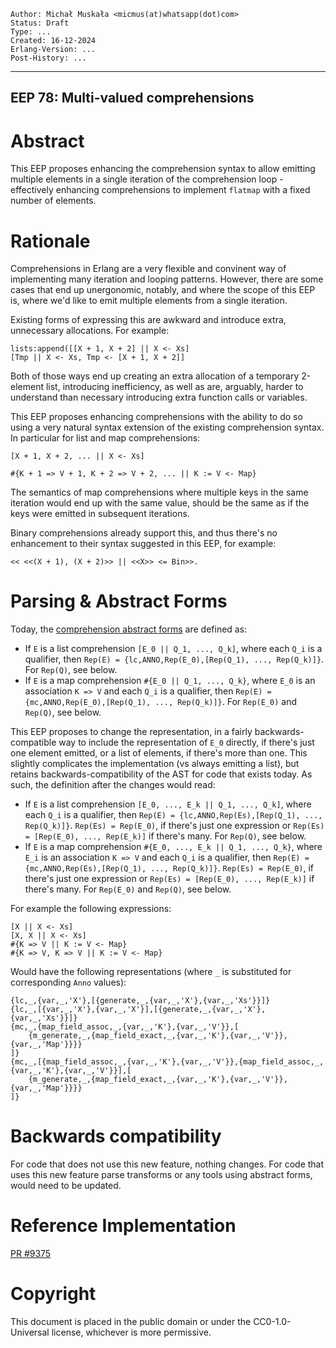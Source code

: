     Author: Michał Muskała <micmus(at)whatsapp(dot)com>
    Status: Draft
    Type: ...
    Created: 16-12-2024
    Erlang-Version: ...
    Post-History: ...
****
EEP 78: Multi-valued comprehensions
----

Abstract
========

This EEP proposes enhancing the comprehension syntax to allow emitting multiple
elements in a single iteration of the comprehension loop - effectively enhancing
comprehensions to implement `flatmap` with a fixed number of elements.

Rationale
=========

Comprehensions in Erlang are a very flexible and convinent way of implementing many
iteration and looping patterns. However, there are some cases that end up unergonomic,
notably, and where the scope of this EEP is, where we'd like to emit multiple elements
from a single iteration.

Existing forms of expressing this are awkward and introduce extra, unnecessary allocations.
For example:

    lists:append([[X + 1, X + 2] || X <- Xs]
    [Tmp || X <- Xs, Tmp <- [X + 1, X + 2]]

Both of those ways end up creating an extra allocation of a temporary 2-element list, introducing
inefficiency, as well as are, arguably, harder to understand than necessary introducing extra function
calls or variables.

This EEP proposes enhancing comprehensions with the ability to do so using a very natural
syntax extension of the existing comprehension syntax. In particular for list and map
comprehensions:

    [X + 1, X + 2, ... || X <- Xs]

    #{K + 1 => V + 1, K + 2 => V + 2, ... || K := V <- Map}

The semantics of map comprehensions where multiple keys in the same iteration would end up
with the same value, should be the same as if the keys were emitted in subsequent iterations.

Binary comprehensions already support this, and thus there's no enhancement to their syntax
suggested in this EEP, for example:

    << <<(X + 1), (X + 2)>> || <<X>> <= Bin>>.

Parsing & Abstract Forms
==============

Today, the [comprehension abstract forms](https://www.erlang.org/doc/apps/erts/absform.html#expressions) are defined as:

- If `E` is a list comprehension `[E_0 || Q_1, ..., Q_k]`, where each `Q_i` is a
  qualifier, then `Rep(E) = {lc,ANNO,Rep(E_0),[Rep(Q_1), ..., Rep(Q_k)]}`. For
  `Rep(Q)`, see below.
- If `E` is a map comprehension `#{E_0 || Q_1, ..., Q_k}`, where `E_0` is an
  association `K => V` and each `Q_i` is a qualifier, then `Rep(E) =
  {mc,ANNO,Rep(E_0),[Rep(Q_1), ..., Rep(Q_k)]}`. For `Rep(E_0)` and `Rep(Q)`, see
  below.

This EEP proposes to change the representation, in a fairly backwards-compatible way
to include the representation of `E_0` directly, if there's just one element emitted,
or a list of elements, if there's more than one. This slightly complicates the implementation
(vs always emitting a list), but retains backwards-compatibility of the AST for code that
exists today. As such, the definition after the changes would read:

- If `E` is a list comprehension `[E_0, ..., E_k || Q_1, ..., Q_k]`, where each `Q_i` is a
  qualifier, then `Rep(E) = {lc,ANNO,Rep(Es),[Rep(Q_1), ..., Rep(Q_k)]}`. `Rep(Es) = Rep(E_0)`,
  if there's just one expression or `Rep(Es) = [Rep(E_0), ..., Rep(E_k)]` if there's many. For
  `Rep(Q)`, see below.
- If `E` is a map comprehension `#{E_0, ..., E_k || Q_1, ..., Q_k}`, where `E_i` is an
  association `K => V` and each `Q_i` is a qualifier, then `Rep(E) =
  {mc,ANNO,Rep(Es),[Rep(Q_1), ..., Rep(Q_k)]}`. `Rep(Es) = Rep(E_0)`,
  if there's just one expression or `Rep(Es) = [Rep(E_0), ..., Rep(E_k)]` if there's many.
  For `Rep(E_0)` and `Rep(Q)`, see below.

For example the following expressions:

    [X || X <- Xs]
    [X, X || X <- Xs]
    #{K => V || K := V <- Map}
    #{K => V, K => V || K := V <- Map}

Would have the following representations (where `_` is substituted for corresponding `Anno` values):

    {lc,_,{var,_,'X'},[{generate,_,{var,_,'X'},{var,_,'Xs'}}]}
    {lc,_,[{var,_,'X'},{var,_,'X'}],[{generate,_,{var,_,'X'},{var,_,'Xs'}}]}
    {mc,_,{map_field_assoc,_,{var,_,'K'},{var,_,'V'}},[
        {m_generate,_,{map_field_exact,_,{var,_,'K'},{var,_,'V'}},{var,_,'Map'}}}}
    ]}
    {mc,_,[{map_field_assoc,_,{var,_,'K'},{var,_,'V'}},{map_field_assoc,_,{var,_,'K'},{var,_,'V'}}],[
        {m_generate,_,{map_field_exact,_,{var,_,'K'},{var,_,'V'}},{var,_,'Map'}}}}
    ]}

Backwards compatibility
========================

For code that does not use this new feature, nothing changes. For code that uses this new feature
parse transforms or any tools using abstract forms, would need to be updated.

Reference Implementation
========================

[PR #9375](https://github.com/erlang/otp/pull/9375)

Copyright
=========

This document is placed in the public domain or under the CC0-1.0-Universal
license, whichever is more permissive.
